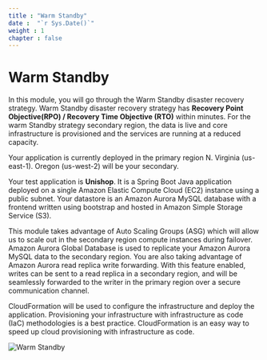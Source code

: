 ```yaml
---
title : "Warm Standby"
date :  "`r Sys.Date()`" 
weight : 1 
chapter : false
---
```

# Warm Standby
In this module, you will go through the Warm Standby disaster recovery strategy. Warm Standby disaster recovery strategy has **Recovery Point Objective(RPO) / Recovery Time Objective (RTO)**  within minutes. For the warm Standby strategy secondary region, the data is live and core infrastructure is provisioned and the services are running at a reduced capacity.

Your application is currently deployed in the primary region N. Virginia (us-east-1). Oregon (us-west-2) will be your secondary.

Your test application is **Unishop**. It is a Spring Boot Java application deployed on a single Amazon Elastic Compute Cloud (EC2)  instance using a public subnet. Your datastore is an Amazon Aurora MySQL database with a frontend written using bootstrap and hosted in Amazon Simple Storage Service (S3).

This module takes advantage of Auto Scaling Groups (ASG) which will allow us to scale out in the secondary region compute instances during failover. Amazon Aurora Global Database  is used to replicate your Amazon Aurora MySQL data to the secondary region. You are also taking advantage of Amazon Aurora read replica write forwarding. With this feature enabled, writes can be sent to a read replica in a secondary region, and will be seamlessly forwarded to the writer in the primary region over a secure communication channel.

CloudFormation will be used to configure the infrastructure and deploy the application. Provisioning your infrastructure with infrastructure as code (IaC) methodologies is a best practice. CloudFormation is an easy way to speed up cloud provisioning with infrastructure as code.

![Warm Standby](images/warmstandby.png?width=60pc)